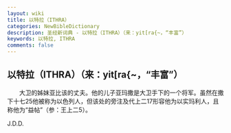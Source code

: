 ```yaml
---
layout: wiki
title: 以特拉（ITHRA）
categories: NewBibleDictionary
description: 圣经新词典 - 以特拉（ITHRA）（来：yit[ra{~，“丰富”）
keywords: 以特拉, ITHRA
comments: false
---
```


## 以特拉（ITHRA）（来：yit[ra{~，“丰富”）

　　大卫的姊妹亚比该的丈夫。他的儿子亚玛撒是大卫手下的一个将军。虽然在撒下十七25他被称为以色列人，但该处的旁注及代上二17形容他为以实玛利人，且称他为“益帖”（参：王上二5）。

J.D.D.










